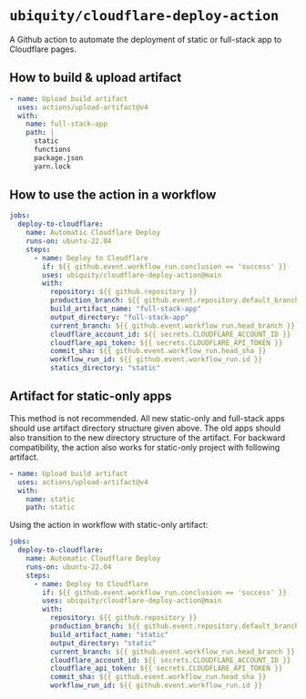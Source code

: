 # `ubiquity/cloudflare-deploy-action`

A Github action to automate the deployment of static or full-stack app to Cloudflare pages.

## How to build & upload artifact

```yml
- name: Upload build artifact
  uses: actions/upload-artifact@v4
  with:
    name: full-stack-app
    path: |
      static
      functions
      package.json
      yarn.lock
```

## How to use the action in a workflow

```yml
jobs:
  deploy-to-cloudflare:
    name: Automatic Cloudflare Deploy
    runs-on: ubuntu-22.04
    steps:
      - name: Deploy to Cloudflare
        if: ${{ github.event.workflow_run.conclusion == 'success' }}
        uses: ubiquity/cloudflare-deploy-action@main
        with:
          repository: ${{ github.repository }}
          production_branch: ${{ github.event.repository.default_branch }}
          build_artifact_name: "full-stack-app"
          output_directory: "full-stack-app"
          current_branch: ${{ github.event.workflow_run.head_branch }}
          cloudflare_account_id: ${{ secrets.CLOUDFLARE_ACCOUNT_ID }}
          cloudflare_api_token: ${{ secrets.CLOUDFLARE_API_TOKEN }}
          commit_sha: ${{ github.event.workflow_run.head_sha }}
          workflow_run_id: ${{ github.event.workflow_run.id }}
          statics_directory: "static"
```

## Artifact for static-only apps

This method is not recommended. All new static-only and full-stack apps should use artifact directory structure given above. The old apps should also transition to the new directory structure of the artifact.
For backward compatibility, the action also works for static-only project with following artifact.

```yml
- name: Upload build artifact
  uses: actions/upload-artifact@v4
  with:
    name: static
    path: static
```

Using the action in workflow with static-only artifact:

```yml
jobs:
  deploy-to-cloudflare:
    name: Automatic Cloudflare Deploy
    runs-on: ubuntu-22.04
    steps:
      - name: Deploy to Cloudflare
        if: ${{ github.event.workflow_run.conclusion == 'success' }}
        uses: ubiquity/cloudflare-deploy-action@main
        with:
          repository: ${{ github.repository }}
          production_branch: ${{ github.event.repository.default_branch }}
          build_artifact_name: "static"
          output_directory: "static"
          current_branch: ${{ github.event.workflow_run.head_branch }}
          cloudflare_account_id: ${{ secrets.CLOUDFLARE_ACCOUNT_ID }}
          cloudflare_api_token: ${{ secrets.CLOUDFLARE_API_TOKEN }}
          commit_sha: ${{ github.event.workflow_run.head_sha }}
          workflow_run_id: ${{ github.event.workflow_run.id }}
```
